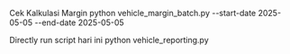 Cek Kalkulasi Margin
python vehicle_margin_batch.py --start-date 2025-05-05 --end-date 2025-05-05

Directly run script hari ini
python vehicle_reporting.py